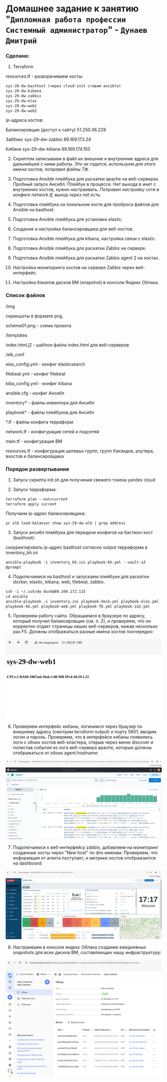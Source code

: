 # Домашнее задание к занятию "`Дипломная работа профессии Системный администратор`" - `Дунаев Дмитрий`

### Сделано:

1. Terraform

resources.tf - разворачиваем хосты:

    sys-29-dw-basthost (через cloud-init ставим ansible)
    sys-29-dw-kibana
    sys-29-dw-zabbix
    sys-29-dw-elas
    sys-29-dw-web1
    sys-29-dw-web2

ip-адреса хостов:

Балансировщик (доступ к сайту)
51.250.36.229

Заббикс sys-29-dw-zabbix
89.169.173.24

Кибана sys-29-dw-kibana
89.169.174.150

2. Скриптом записываем в файл их внешние и внутренние адреса для дальнейшей с ними работы. 
 _Это не годится, используем для этого имена хостов, поправил файлы ТФ._

3. Подготовка Ansible плейбука для раскатки apache на веб-серверах.
Пробный запуск Ансибл. Плейбук в процессе. Нет выхода в инет с внутренних хостов, нужно настраивать.
 _Поправил настройку сети в конфиге network.tf, выход через nat есть._

4. Подготовка плейбука на локальном хосте для проброса файлов для Ansible на basthost.

5. Подготовка Ansible плейбука для установки elastic.

6. Создание и настройка балансировщика для веб-хостов.

7. Подготовка Ansible плейбука для kibana, настройка связи с elastic.

8. Подготовка Ansible плейбука для раскатки Zabbix на сервере.

9. Подготовка Ansible плейбука для раскатки Zabbix agent 2 на хостах.

10. Настройка мониторинга хостов на сервере Zabbix через веб-интерфейс.

11. Настройка бэкапов дисков ВМ (snapshot) в консоли Яндекс Облака.

### Список файлов

/img

скриншоты в формате png.

scheme01.png - схема проекта

/templates

index.html.j2 - шаблон файла index.html для веб-серверов

/elk_conf

elas_config.yml - конфиг elasticsearch

filebeat.yml - конфиг filebeat

kiba_config.yml - конфиг kibana

ansible.cfg - конфиг Ансибл

inventory* - файлы инвентори для Ансибл

playbook* - файлы плейбуков для Ансибл

*.tf - файлы конфига терраформ

network.tf - конфигурация сетей и подсетей

main.tf - конфигурация ВМ

resources.tf - конфигурация целевых групп, групп бэкэндов, роутера, вхостов и балансировщика

### Порядок развертывания

1. Запуск скрипта init.sh для получения свежего токена yandex cloud

2. Запуск терраформа:

```
terraform plan --out=current
terraform apply current
```

Получаем ip-адрес балансировщика:

```
yc alb load-balancer show sys-29-dw-alb | grep address
```

3. Запуск ансибл плейбука для передачи конфигов на бастион-хост (basthost):

скорректировать ip-адрес basthost согласно output терраформа в inventory_bh.ini
```
ansible-playbook -i inventory_bh.ini playbook-bh.yml --vault-id @prompt
```

4. Подключаемся на basthost и запускаем плейбуки для раскатки docker, elastic, kibana, web, filebeat, zabbix.

```
ssh -i ~/.ssh/dw dusk@89.169.172.115
cd ansible
ansible-playbook -i inventory.ini playbook-dock.yml playbook-elas.yml playbook-kb.yml playbook-web.yml playbook-fb.yml playbook-za2.yml
```

5. Проверяем работу сайта. Обращаемся в браузере по адресу, который получил балансировщик (см. п. 2), и проверяем, что он корректно отдает страницы наших веб-серверов, нажав несколько раз F5. Должны отображаться разные имена хостов поочередно:

![Вебсайт](./img/dw-web-01.png)

6. Проверяем интерфейс кибаны, логинимся через браузер по внешнему адресу (смотрим terraform output) и порту 5601, вводим логин и пароль. Проверяем, что в интерфейсе кибаны появились логи с обоих хостов веб-кластера, открыв через меню discover и полистав события из лога веб-сервера apache, которые должны отображаться от обоих agent.hostname:

![Эластик](./img/dw-elk-01.png)

7. Подключаемся к веб-интерфейсу zabbix, добавляем на мониторинг созданные хосты через "New host" по dns именам. Проверяем, что информация от агента поступает, и метрики хостов отображаются на dashboard:

![Заббикс](./img/dw-zab-01.png)

8. Настраиваем в консоли яндекс Облака создание ежедневных snapshots для всех дисков ВМ, составляющих нашу инфраструктуру:

![Снапшоты](./img/dw-snp-01.png)